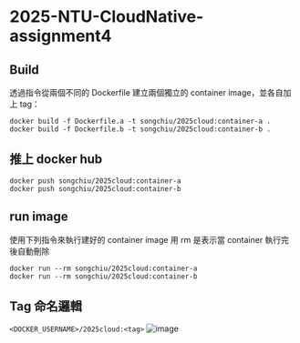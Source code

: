 # 2025-NTU-CloudNative-assignment4

## Build
透過指令從兩個不同的 Dockerfile 建立兩個獨立的 container image，並各自加上 tag：
```
docker build -f Dockerfile.a -t songchiu/2025cloud:container-a .
docker build -f Dockerfile.b -t songchiu/2025cloud:container-b .
```

## 推上 docker hub
```
docker push songchiu/2025cloud:container-a
docker push songchiu/2025cloud:container-b
```

## run image
使用下列指令來執行建好的 container image
用 rm 是表示當 container 執行完後自動刪除
```
docker run --rm songchiu/2025cloud:container-a
docker run --rm songchiu/2025cloud:container-b
```

## Tag 命名邏輯
`<DOCKER_USERNAME>/2025cloud:<tag>`
![image](https://github.com/user-attachments/assets/6cd2af7c-8338-4edd-a9d3-d7105069e01b)
